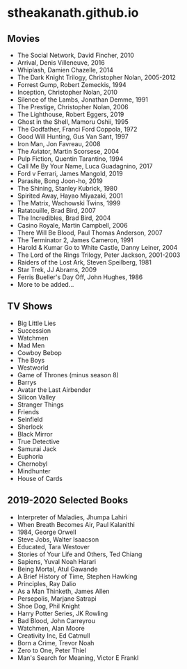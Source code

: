 # stheakanath.github.io

## Movies 

- The Social Network, David Fincher, 2010
- Arrival, Denis Villeneuve, 2016
- Whiplash, Damien Chazelle, 2014
- The Dark Knight Trilogy, Christopher Nolan, 2005-2012
- Forrest Gump, Robert Zemeckis, 1994
- Inception, Christopher Nolan, 2010
- Silence of the Lambs, Jonathan Demme, 1991
- The Prestige, Christopher Nolan, 2006
- The Lighthouse, Robert Eggers, 2019
- Ghost in the Shell, Mamoru Oshii, 1995
- The Godfather, Franci Ford Coppola, 1972
- Good Will Hunting, Gus Van Sant, 1997
- Iron Man, Jon Favreau, 2008
- The Aviator, Martin Scorsese, 2004
- Pulp Fiction, Quentin Tarantino, 1994
- Call Me By Your Name, Luca Guadagnino, 2017
- Ford v Ferrari, James Mangold, 2019
- Parasite, Bong Joon-ho, 2019
- The Shining, Stanley Kubrick, 1980
- Spirited Away, Hayao Miyazaki, 2001
- The Matrix, Wachowski Twins, 1999
- Ratatouille, Brad Bird, 2007
- The Incredibles, Brad Bird, 2004
- Casino Royale, Martin Campbell, 2006
- There Will Be Blood, Paul Thomas Anderson, 2007
- The Terminator 2, James Cameron, 1991
- Harold & Kumar Go to White Castle, Danny Leiner, 2004
- The Lord of the Rings Trilogy, Peter Jackson, 2001-2003
- Raiders of the Lost Ark, Steven Speilberg, 1981
- Star Trek, JJ Abrams, 2009
- Ferris Bueller's Day Off, John Hughes, 1986
- More to be added...

## TV Shows 

- Big Little Lies
- Succession 
- Watchmen 
- Mad Men
- Cowboy Bebop
- The Boys
- Westworld
- Game of Thrones (minus season 8)
- Barrys
- Avatar the Last Airbender
- Silicon Valley
- Stranger Things
- Friends
- Seinfield
- Sherlock
- Black Mirror
- True Detective
- Samurai Jack
- Euphoria
- Chernobyl
- Mindhunter
- House of Cards

## 2019-2020 Selected Books 

- Interpreter of Maladies, Jhumpa Lahiri
- When Breath Becomes Air, Paul Kalanithi
- 1984, George Orwell
- Steve Jobs, Walter Isaacson
- Educated, Tara Westover
- Stories of Your Life and Others, Ted Chiang
- Sapiens, Yuval Noah Harari
- Being Mortal, Atul Gawande
- A Brief History of Time, Stephen Hawking
- Principles, Ray Dalio
- As a Man Thinketh, James Allen 
- Persepolis, Marjane Satrapi 
- Shoe Dog, Phil Knight
- Harry Potter Series, JK Rowling
- Bad Blood, John Carreyrou
- Watchmen, Alan Moore
- Creativity Inc, Ed Catmull
- Born a Crime, Trevor Noah
- Zero to One, Peter Thiel 
- Man's Search for Meaning, Victor E Frankl 
